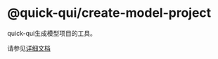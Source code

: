 # @quick-qui/create-model-project

quick-qui生成模型项目的工具。

请参见[详细文档](https://quickqui.github.io/main/)
